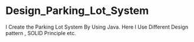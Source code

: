# Design_Parking_Lot_System
I Create the Parking Lot System By Using Java. Here I Use Different Design pattern , SOLID Principle etc.
